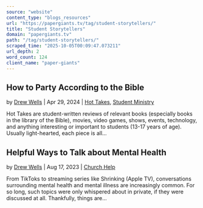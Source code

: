 ```yaml
---
source: "website"
content_type: "blogs_resources"
url: "https://papergiants.tv/tag/student-storytellers/"
title: "Student Storytellers"
domain: "papergiants.tv"
path: "/tag/student-storytellers/"
scraped_time: "2025-10-05T00:09:47.073211"
url_depth: 2
word_count: 124
client_name: "paper-giants"
---
```


## How to Party According to the Bible

by [Drew Wells](https://papergiants.tv/author/drew/ "Posts by Drew Wells") | Apr 29, 2024 | [Hot Takes](https://papergiants.tv/category/studentresources/hot-takes/), [Student Ministry](https://papergiants.tv/category/studentresources/)

Hot Takes are student-written reviews of relevant books (especially books in the library of the Bible), movies, video games, shows, events, technology, and anything interesting or important to students (13-17 years of age). Usually light-hearted, each piece is all...

## Helpful Ways to Talk about Mental Health

by [Drew Wells](https://papergiants.tv/author/drew/ "Posts by Drew Wells") | Aug 17, 2023 | [Church Help](https://papergiants.tv/category/church-help/)

From TikToks to streaming series like Shrinking (Apple TV), conversations surrounding mental health and mental illness are increasingly common. For so long, such topics were only whispered about in private, if they were discussed at all. Thankfully, things are...